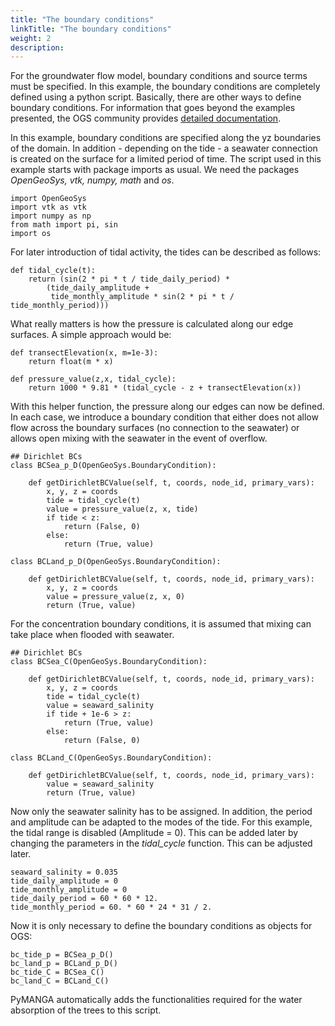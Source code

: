 ```yaml
---
title: "The boundary conditions"
linkTitle: "The boundary conditions"
weight: 2
description:
---
```


For the groundwater flow model, boundary conditions and source terms must be specified.
In this example, the boundary conditions are completely defined using a python script.
Basically, there are other ways to define boundary conditions.
For information that goes beyond the examples presented, the OGS community provides <a href="https://www.opengeosys.org/" target="_blank">detailed documentation</a>.

In this example, boundary conditions are specified along the yz boundaries of the domain.
In addition - depending on the tide - a seawater connection is created on the surface for a limited period of time.
The script used in this example starts with package imports as usual.
We need the packages *OpenGeoSys, vtk, numpy, math* and *os*.

	import OpenGeoSys
	import vtk as vtk
	import numpy as np
	from math import pi, sin
	import os

For later introduction of tidal activity, the tides can be described as follows:

    def tidal_cycle(t):
        return (sin(2 * pi * t / tide_daily_period) *
            (tide_daily_amplitude +
             tide_monthly_amplitude * sin(2 * pi * t / tide_monthly_period)))

What really matters is how the pressure is calculated along our edge surfaces.
A simple approach would be:

    def transectElevation(x, m=1e-3):
        return float(m * x)

    def pressure_value(z,x, tidal_cycle):
        return 1000 * 9.81 * (tidal_cycle - z + transectElevation(x))

With this helper function, the pressure along our edges can now be defined.
In each case, we introduce a boundary condition that either does not allow flow across the boundary surfaces (no connection to the seawater) or allows open mixing with the seawater in the event of overflow.

    ## Dirichlet BCs
    class BCSea_p_D(OpenGeoSys.BoundaryCondition):

        def getDirichletBCValue(self, t, coords, node_id, primary_vars):
            x, y, z = coords
            tide = tidal_cycle(t)
            value = pressure_value(z, x, tide)
            if tide < z:
                return (False, 0)
            else:
                return (True, value)

    class BCLand_p_D(OpenGeoSys.BoundaryCondition):

        def getDirichletBCValue(self, t, coords, node_id, primary_vars):
            x, y, z = coords
            value = pressure_value(z, x, 0)
            return (True, value)

For the concentration boundary conditions, it is assumed that mixing can take place when flooded with seawater.

    ## Dirichlet BCs
    class BCSea_C(OpenGeoSys.BoundaryCondition):

        def getDirichletBCValue(self, t, coords, node_id, primary_vars):
            x, y, z = coords
            tide = tidal_cycle(t)
            value = seaward_salinity
            if tide + 1e-6 > z:
                return (True, value)
            else:
                return (False, 0)

    class BCLand_C(OpenGeoSys.BoundaryCondition):

        def getDirichletBCValue(self, t, coords, node_id, primary_vars):
            value = seaward_salinity
            return (True, value)

Now only the seawater salinity has to be assigned.
In addition, the period and amplitude can be adapted to the modes of the tide.
For this example, the tidal range is disabled (Amplitude = 0).
This can be added later by changing the parameters in the *tidal_cycle* function.
This can be adjusted later.

    seaward_salinity = 0.035
    tide_daily_amplitude = 0
    tide_monthly_amplitude = 0
    tide_daily_period = 60 * 60 * 12.
    tide_monthly_period = 60. * 60 * 24 * 31 / 2.
	
Now it is only necessary to define the boundary conditions as objects for OGS:

    bc_tide_p = BCSea_p_D()
    bc_land_p = BCLand_p_D()
    bc_tide_C = BCSea_C()
    bc_land_C = BCLand_C()

PyMANGA automatically adds the functionalities required for the water absorption of the trees to this script.
